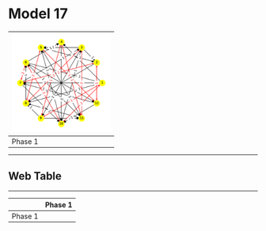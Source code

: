 # Model 17 #

|<img src="./model17_phase_0.png" width="200" height="200"> |
|---|
|Phase 1|

---
## Web Table ##
---
||Phase 1|
|---|---|
Phase 1||